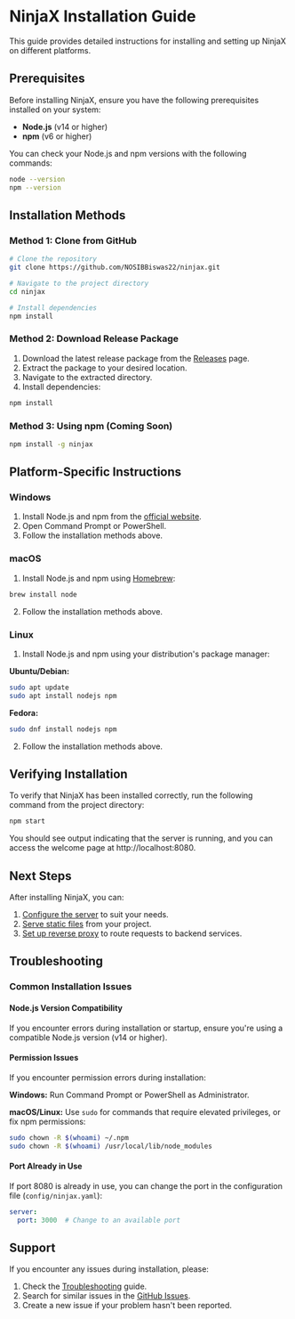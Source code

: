 # NinjaX Installation Guide

This guide provides detailed instructions for installing and setting up NinjaX on different platforms.

## Prerequisites

Before installing NinjaX, ensure you have the following prerequisites installed on your system:

- **Node.js** (v14 or higher)
- **npm** (v6 or higher)

You can check your Node.js and npm versions with the following commands:

```bash
node --version
npm --version
```

## Installation Methods

### Method 1: Clone from GitHub

```bash
# Clone the repository
git clone https://github.com/NOSIBBiswas22/ninjax.git

# Navigate to the project directory
cd ninjax

# Install dependencies
npm install
```

### Method 2: Download Release Package

1. Download the latest release package from the [Releases](https://github.com/NOSIBBiswas22/ninjax/releases) page.
2. Extract the package to your desired location.
3. Navigate to the extracted directory.
4. Install dependencies:

```bash
npm install
```

### Method 3: Using npm (Coming Soon)

```bash
npm install -g ninjax
```

## Platform-Specific Instructions

### Windows

1. Install Node.js and npm from the [official website](https://nodejs.org/).
2. Open Command Prompt or PowerShell.
3. Follow the installation methods above.

### macOS

1. Install Node.js and npm using [Homebrew](https://brew.sh/):

```bash
brew install node
```

2. Follow the installation methods above.

### Linux

1. Install Node.js and npm using your distribution's package manager:

**Ubuntu/Debian:**

```bash
sudo apt update
sudo apt install nodejs npm
```

**Fedora:**

```bash
sudo dnf install nodejs npm
```

2. Follow the installation methods above.

## Verifying Installation

To verify that NinjaX has been installed correctly, run the following command from the project directory:

```bash
npm start
```

You should see output indicating that the server is running, and you can access the welcome page at http://localhost:8080.

## Next Steps

After installing NinjaX, you can:

1. [Configure the server](configuration.md) to suit your needs.
2. [Serve static files](static-files.md) from your project.
3. [Set up reverse proxy](reverse-proxy.md) to route requests to backend services.

## Troubleshooting

### Common Installation Issues

#### Node.js Version Compatibility

If you encounter errors during installation or startup, ensure you're using a compatible Node.js version (v14 or higher).

#### Permission Issues

If you encounter permission errors during installation:

**Windows:**
Run Command Prompt or PowerShell as Administrator.

**macOS/Linux:**
Use `sudo` for commands that require elevated privileges, or fix npm permissions:

```bash
sudo chown -R $(whoami) ~/.npm
sudo chown -R $(whoami) /usr/local/lib/node_modules
```

#### Port Already in Use

If port 8080 is already in use, you can change the port in the configuration file (`config/ninjax.yaml`):

```yaml
server:
  port: 3000  # Change to an available port
```

## Support

If you encounter any issues during installation, please:

1. Check the [Troubleshooting](troubleshooting.md) guide.
2. Search for similar issues in the [GitHub Issues](https://github.com/yourusername/ninjax/issues).
3. Create a new issue if your problem hasn't been reported.